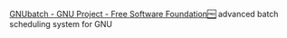
[GNUbatch - GNU Project - Free Software Foundation🆓](https://www.gnu.org/software/gnubatch)
advanced batch scheduling system for GNU
